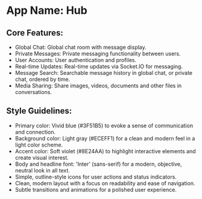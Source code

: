 # **App Name**: Hub

## Core Features:

- Global Chat: Global chat room with message display.
- Private Messages: Private messaging functionality between users.
- User Accounts: User authentication and profiles.
- Real-time Updates: Real-time updates via Socket.IO for messaging.
- Message Search: Searchable message history in global chat, or private chat, ordered by time.
- Media Sharing: Share images, videos, documents and other files in conversations.

## Style Guidelines:

- Primary color: Vivid blue (#3F51B5) to evoke a sense of communication and connection.
- Background color: Light gray (#ECEFF1) for a clean and modern feel in a light color scheme.
- Accent color: Soft violet (#8E24AA) to highlight interactive elements and create visual interest.
- Body and headline font: 'Inter' (sans-serif) for a modern, objective, neutral look in all text.
- Simple, outline-style icons for user actions and status indicators.
- Clean, modern layout with a focus on readability and ease of navigation.
- Subtle transitions and animations for a polished user experience.